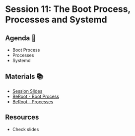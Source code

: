 # Session 11: The Boot Process, Processes and Systemd

## Agenda 🚀

- Boot Process
- Processes
- Systemd

## Materials 📚

- [Session Slides](Session_11.pdf)
- [BeRoot - Boot Process](https://github.com/SalmaAlassal/BeRoot/blob/main/Boot%20Process)
- [BeRoot - Processes](https://github.com/SalmaAlassal/BeRoot/blob/main/Processes)

## Resources

- Check slides
